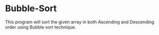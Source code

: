 # Bubble-Sort

This program will sort the given array in both Ascending and Descending order using Bubble sort technique.
